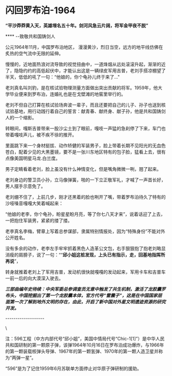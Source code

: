 # 闪回罗布泊-1964

**“平沙莽莽黄入天，英雄埋名五十年。剑河风急云片阔，将军金甲夜不脱”**

&#x20;                                                                                                **** --致敬共和国铸剑人



公元1964年11月，中国罗布泊地区， 漫漫黄沙，烈日当空，远方的地平线仿佛在炙热的空气流中无限的延伸。

慢慢的，近地面热浪对流导致的视觉扭曲中，一道烽烟从远处滚滚升起，渐渐的近了，隐隐约约的高低起伏中，才能认出这是一辆绿皮军用吉普，老刘手搭凉棚望了半天，低低的吼了一句：“他娘的，你个龟孙儿终于来了..."

老刘真名叫刘豹，是在核试验物理测量方面做出突出贡献的将军。1959年，他大学毕业便来到罗布泊，连婚礼也是在戈壁滩的地窖里举行的。

老刘不但自己打算在核试验场奔波一辈子，而且还要把自己的儿子、孙子也送到核试验基地，用行动践行着自己的誓言：献青春、献终身、献子孙，他是共和国铸剑人的一个缩影。



转眼间，嘎斯吉普带来一股沙尘土到了眼前，嘎吱一声猛的急刹停了下来，车门也带着嘎吱声儿，被不疾不徐的推开。

里面跳下来一个身材挺拔、动作矫健的军装男子，脸上带着长期不见阳光的无血色苍白，配着少见的大黑墨镜，要不是一张川东地区特有的包子脸，猛看上去，很有点像美国明星马龙.白兰度。

男子定睛看着老刘，脸上虽没有什么神情变化，但是嘴角微微一咧，翘了起来。

老刘身边的警卫员小孙，立马像弹簧，啪的一下立正敬军礼，才喊了一声首长好，男人摆手示意免了。

老刘绷不住了，上前几步，刚才还黑着的脸也咧开了嘴，带着罗布泊待久了特有的沙哑嗓音嘎嘎大笑着喊起来：

“他娘的老李，你个龟孙，盼星星盼月亮，等了你七八天才来”，说着话迎了上去，一把抱住军装男，紧紧的搂了搂。

老李真名李梅，臂章上写着总参谋部，隶属特别情报处，因为“特殊身份”不能对外公开姓名。

没有多余的动作，老李左手牢牢抓着黑色人造革公文包，右手狠狠抱了抱老刘略显消瘦的肩膀子，说了一句：““**邱小姐这桩发现，上头已有指示，走，回基地指挥所再说**”，

转身就推着老刘上了军用吉普，发动机很快就嘎嘎的发动起来，军用卡车和吉普车一前一后的向大漠深入驶去。





_**三部曲编年史待续：中央军委总参调查员无意中触发了共生机制，激活了龙胶囊罗布头，中国挖掘出了第一个龙胶囊本体，官方代号“雷震子”，这是在中国国家层面第一次了解到地外文明的存在，由此，开启了新中国对外星文明遗迹资源的研究开发。**_

\-------------------

\


注：596工程（中方内部代号“邱小姐”，美国中情局代号“Chic-1\[1]”）是中华人民共和国研制的第一颗原子弹，该弹1964年10月16日在罗布泊成功爆炸，与1966年的第一颗装载核弹头导弹、1967年的第一颗氢弹、1970年的第一颗人造卫星并称为“两弹一星”。

“596”是为了记住1959年6月苏联单方面停止对华原子弹研制的援助。



